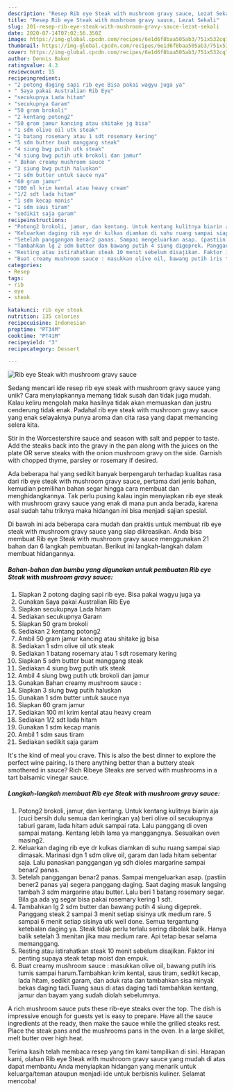 ```yaml
---
description: "Resep Rib eye Steak with mushroom gravy sauce, Lezat Sekali"
title: "Resep Rib eye Steak with mushroom gravy sauce, Lezat Sekali"
slug: 201-resep-rib-eye-steak-with-mushroom-gravy-sauce-lezat-sekali
date: 2020-07-14T07:02:56.350Z
image: https://img-global.cpcdn.com/recipes/6e1d6f8baa505ab3/751x532cq70/rib-eye-steak-with-mushroom-gravy-sauce-foto-resep-utama.jpg
thumbnail: https://img-global.cpcdn.com/recipes/6e1d6f8baa505ab3/751x532cq70/rib-eye-steak-with-mushroom-gravy-sauce-foto-resep-utama.jpg
cover: https://img-global.cpcdn.com/recipes/6e1d6f8baa505ab3/751x532cq70/rib-eye-steak-with-mushroom-gravy-sauce-foto-resep-utama.jpg
author: Dennis Baker
ratingvalue: 4.3
reviewcount: 15
recipeingredient:
- "2 potong daging sapi rib eye Bisa pakai wagyu juga ya"
- " Saya pakai Australian Rib Eye"
- "secukupnya Lada hitam"
- "secukupnya Garam"
- "50 gram brokoli"
- "2 kentang potong2"
- "50 gram jamur kancing atau shitake jg bisa"
- "1 sdm olive oil utk steak"
- "1 batang rosemary atau 1 sdt rosemary kering"
- "5 sdm butter buat manggang steak"
- "4 siung bwg putih utk steak"
- "4 siung bwg putih utk brokoli dan jamur"
- " Bahan creamy mushroom sauce "
- "3 siung bwg putih haluskan"
- "1 sdm butter untuk sauce nya"
- "60 gram jamur"
- "100 ml krim kental atau heavy cream"
- "1/2 sdt lada hitam"
- "1 sdm kecap manis"
- "1 sdm saus tiram"
- "sedikit saja garam"
recipeinstructions:
- "Potong2 brokoli, jamur, dan kentang. Untuk kentang kulitnya biarin aja (cuci bersih dulu semua dan keringkan ya) beri olive oil secukupnya taburi garam, lada hitam aduk sampai rata. Lalu panggang di oven sampai matang. Kentang lebih lama ya manggangnya. Sesuaikan oven masing2."
- "Keluarkan daging rib eye dr kulkas diamkan di suhu ruang sampai siap dimasak. Marinasi dgn 1 sdm olive oil, garam dan lada hitam sebentar saja. Lalu panaskan panggangan yg sdh dioles margarine sampai benar2 panas."
- "Setelah panggangan benar2 panas. Sampai mengeluarkan asap. (pastiin bener2 panas ya) segera panggang daging. Saat daging masuk langsing tambah 3 sdm margarine atau butter. Lalu beri 1 batang rosemary segar. Bila ga ada yg segar bisa pakai rosemary kering 1 sdt."
- "Tambahkan lg 2 sdm butter dan bawang putih 4 siung digeprek. Panggang steak 2 sampai 3 menit setiap sisinya utk medium rare. 5 sampai 6 menit setiap sisinya utk well done. Semua tergantung ketebalan daging ya. Steak tidak perlu terlalu sering dibolak balik. Hanya balik setelah 3 menitan jika mau medium rare. Api tetap besar selama memanggang."
- "Resting atau istirahatkan steak 10 menit sebelum disajikan. Faktor ini penting supaya steak tetap moist dan empuk."
- "Buat creamy mushroom sauce : masukkan olive oil, bawang putih iris tumis sampai harum.Tambahkan krim kental, saus tiram, sedikit kecap, lada hitam, sedikit garam, dan aduk rata dan tambahkan sisa minyak bekas daging tadi.Tuang saus di atas daging tadi tambahkan kentang, jamur dan bayam yang sudah diolah sebelumnya."
categories:
- Resep
tags:
- rib
- eye
- steak

katakunci: rib eye steak 
nutrition: 135 calories
recipecuisine: Indonesian
preptime: "PT34M"
cooktime: "PT41M"
recipeyield: "3"
recipecategory: Dessert

---
```



![Rib eye Steak with mushroom gravy sauce](https://img-global.cpcdn.com/recipes/6e1d6f8baa505ab3/751x532cq70/rib-eye-steak-with-mushroom-gravy-sauce-foto-resep-utama.jpg)

Sedang mencari ide resep rib eye steak with mushroom gravy sauce yang unik? Cara menyiapkannya memang tidak susah dan tidak juga mudah. Kalau keliru mengolah maka hasilnya tidak akan memuaskan dan justru cenderung tidak enak. Padahal rib eye steak with mushroom gravy sauce yang enak selayaknya punya aroma dan cita rasa yang dapat memancing selera kita.

Stir in the Worcestershire sauce and season with salt and pepper to taste. Add the steaks back into the gravy in the pan along with the juices on the plate OR serve steaks with the onion mushroom gravy on the side. Garnish with chopped thyme, parsley or rosemary if desired.

Ada beberapa hal yang sedikit banyak berpengaruh terhadap kualitas rasa dari rib eye steak with mushroom gravy sauce, pertama dari jenis bahan, kemudian pemilihan bahan segar hingga cara membuat dan menghidangkannya. Tak perlu pusing kalau ingin menyiapkan rib eye steak with mushroom gravy sauce yang enak di mana pun anda berada, karena asal sudah tahu triknya maka hidangan ini bisa menjadi sajian spesial.


Di bawah ini ada beberapa cara mudah dan praktis untuk membuat rib eye steak with mushroom gravy sauce yang siap dikreasikan. Anda bisa membuat Rib eye Steak with mushroom gravy sauce menggunakan 21 bahan dan 6 langkah pembuatan. Berikut ini langkah-langkah dalam membuat hidangannya.

<!--inarticleads1-->

##### Bahan-bahan dan bumbu yang digunakan untuk pembuatan Rib eye Steak with mushroom gravy sauce:

1. Siapkan 2 potong daging sapi rib eye. Bisa pakai wagyu juga ya
1. Gunakan  Saya pakai Australian Rib Eye
1. Siapkan secukupnya Lada hitam
1. Sediakan secukupnya Garam
1. Siapkan 50 gram brokoli
1. Sediakan 2 kentang potong2
1. Ambil 50 gram jamur kancing atau shitake jg bisa
1. Sediakan 1 sdm olive oil utk steak
1. Sediakan 1 batang rosemary atau 1 sdt rosemary kering
1. Siapkan 5 sdm butter buat manggang steak
1. Sediakan 4 siung bwg putih utk steak
1. Ambil 4 siung bwg putih utk brokoli dan jamur
1. Gunakan  Bahan creamy mushroom sauce :
1. Siapkan 3 siung bwg putih haluskan
1. Gunakan 1 sdm butter untuk sauce nya
1. Siapkan 60 gram jamur
1. Sediakan 100 ml krim kental atau heavy cream
1. Sediakan 1/2 sdt lada hitam
1. Gunakan 1 sdm kecap manis
1. Ambil 1 sdm saus tiram
1. Sediakan sedikit saja garam


It&#39;s the kind of meal you crave. This is also the best dinner to explore the perfect wine pairing. Is there anything better than a buttery steak smothered in sauce? Rich Ribeye Steaks are served with mushrooms in a tart balsamic vinegar sauce. 

<!--inarticleads2-->

##### Langkah-langkah membuat Rib eye Steak with mushroom gravy sauce:

1. Potong2 brokoli, jamur, dan kentang. Untuk kentang kulitnya biarin aja (cuci bersih dulu semua dan keringkan ya) beri olive oil secukupnya taburi garam, lada hitam aduk sampai rata. Lalu panggang di oven sampai matang. Kentang lebih lama ya manggangnya. Sesuaikan oven masing2.
1. Keluarkan daging rib eye dr kulkas diamkan di suhu ruang sampai siap dimasak. Marinasi dgn 1 sdm olive oil, garam dan lada hitam sebentar saja. Lalu panaskan panggangan yg sdh dioles margarine sampai benar2 panas.
1. Setelah panggangan benar2 panas. Sampai mengeluarkan asap. (pastiin bener2 panas ya) segera panggang daging. Saat daging masuk langsing tambah 3 sdm margarine atau butter. Lalu beri 1 batang rosemary segar. Bila ga ada yg segar bisa pakai rosemary kering 1 sdt.
1. Tambahkan lg 2 sdm butter dan bawang putih 4 siung digeprek. Panggang steak 2 sampai 3 menit setiap sisinya utk medium rare. 5 sampai 6 menit setiap sisinya utk well done. Semua tergantung ketebalan daging ya. Steak tidak perlu terlalu sering dibolak balik. Hanya balik setelah 3 menitan jika mau medium rare. Api tetap besar selama memanggang.
1. Resting atau istirahatkan steak 10 menit sebelum disajikan. Faktor ini penting supaya steak tetap moist dan empuk.
1. Buat creamy mushroom sauce : masukkan olive oil, bawang putih iris tumis sampai harum.Tambahkan krim kental, saus tiram, sedikit kecap, lada hitam, sedikit garam, dan aduk rata dan tambahkan sisa minyak bekas daging tadi.Tuang saus di atas daging tadi tambahkan kentang, jamur dan bayam yang sudah diolah sebelumnya.


A rich mushroom sauce puts these rib-eye steaks over the top. The dish is impressive enough for guests yet is easy to prepare. Have all the sauce ingredients at the ready, then make the sauce while the grilled steaks rest. Place the steak pans and the mushrooms pans in the oven. In a large skillet, melt butter over high heat. 

Terima kasih telah membaca resep yang tim kami tampilkan di sini. Harapan kami, olahan Rib eye Steak with mushroom gravy sauce yang mudah di atas dapat membantu Anda menyiapkan hidangan yang menarik untuk keluarga/teman ataupun menjadi ide untuk berbisnis kuliner. Selamat mencoba!
